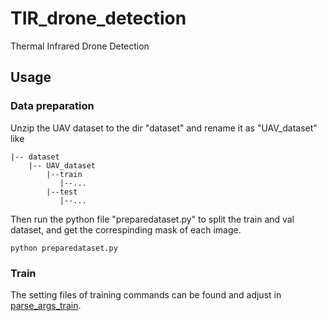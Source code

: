 # TIR_drone_detection
Thermal Infrared Drone Detection

## Usage
### Data preparation
Unzip the UAV dataset to the dir "dataset" and rename it as "UAV_dataset" like
```
|-- dataset
    |-- UAV_dataset
        |--train
           |--...
        |--test
           |--...
```
Then run the python file "preparedataset.py" to split the train and val dataset, and get the correspinding mask of each image.
```
python preparedataset.py
```

### Train
The setting files of training commands can be found and adjust in [parse_args_train](./model/parse_args_train.py).
